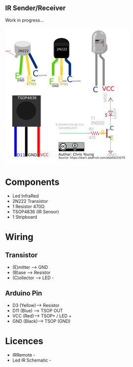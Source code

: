IR Sender/Receiver
-------------------
Work in progress...

![Components for infrared sender/receiver](https://github.com/madnerdorg/ir/raw/master/doc/ir_components.png)

# Components
* Led InfraRed
* 2N222 Transistor
* 1 Resistor 470Ω
* TSOP4836 (IR Sensor)
* 1 Stripboard

# Wiring

## Transistor
* (E)mitter --> GND
* (B)ase --> Resistor
* (C)ollector --> LED -

## Arduino Pin
* D3 (Yellow)--> Resistor
* D11 (Blue) --> TSOP OUT
* VCC (Red)--> TSOP+ / LED +
* GND (Black)--> TSOP (GND) 

# Licences
* IRRemote -
* Led IR Schematic -

